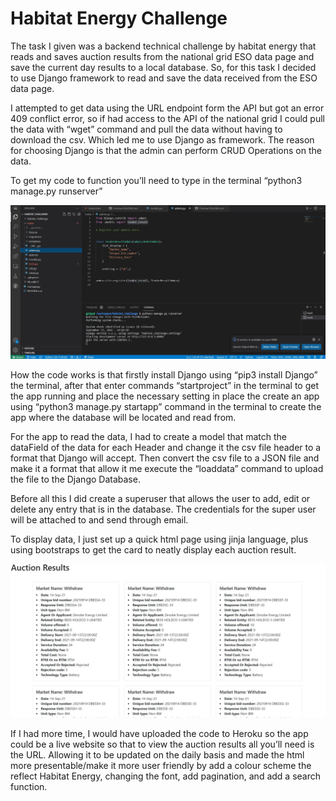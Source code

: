 # Habitat Energy Challenge

The task I given was a backend technical challenge by habitat energy that reads and saves auction results from the national grid ESO data page and save the current day results to a local database. So, for this task I decided to use Django framework to read and save the data received from the ESO data page.

I attempted to get data using the URL endpoint form the API but got an error 409 conflict error, so if had access to the API of the national grid I could pull the data with “wget” command and pull the data without having to download the csv. Which led me to use Django as framework. The reason for choosing Django is that the admin can perform CRUD Operations on the data.

To get my code to function you’ll need to type in the terminal “python3 manage.py runserver” 

![runserver](images/runserver.JPG)

How the code works is that firstly install Django using “pip3 install Django” the terminal, after that enter commands “startproject” in the terminal to get the app running and place the necessary setting in place the create an app using “python3 manage.py startapp” command in the terminal to create the app where the database will be located and read from. 

For the app to read the data, I had to create a model that match the dataField of the data for each Header and change it the csv file header to a format that Django will accept. Then convert the csv file to a JSON file and make it a format that allow it me execute the “loaddata” command to upload the file to the Django Database.

Before all this I did create a superuser that allows the user to add, edit or delete any entry that is in the database. The credentials for the super user will be attached to and send through email.

To display data, I just set up a quick html page using jinja language, plus using bootstraps to get the card to neatly display each auction result.

![auction results](images/auction_results.JPG)

If I had more time, I would have uploaded the code to Heroku so the app could be a live website so that to view the auction results all you’ll need is the URL. Allowing it to be updated on the daily basis and made the html more presentable/make it more user friendly by add a colour scheme the reflect Habitat Energy, changing the font, add pagination, and add a search function.